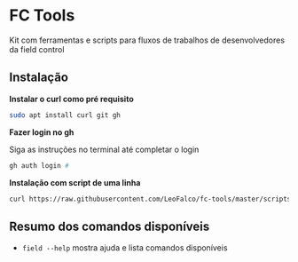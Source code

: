 # FC Tools

Kit com ferramentas e scripts para fluxos de trabalhos de desenvolvedores da field control

## Instalação

**Instalar o curl como pré requisito**

  ```sh
  sudo apt install curl git gh
  ```

**Fazer login no gh**

Siga as instruções no terminal até completar o login

  ```sh
  gh auth login #
  ```

**Instalação com script de uma linha**

  ```sh
  curl https://raw.githubusercontent.com/LeoFalco/fc-tools/master/scripts/install.sh -s | sh
  ```

## Resumo dos comandos disponíveis

- `field --help` mostra ajuda e lista comandos disponíveis
